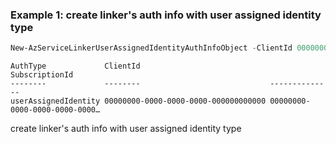 ### Example 1: create linker's auth info with user assigned identity type
```powershell
New-AzServiceLinkerUserAssignedIdentityAuthInfoObject -ClientId 00000000-0000-0000-0000-000000000000 -SubscriptionId 00000000-0000-0000-0000-000000000000
```

```output
AuthType             ClientId                             SubscriptionId
--------             --------                             --------------
userAssignedIdentity 00000000-0000-0000-0000-000000000000 00000000-0000-0000-0000-0000… 
```

create linker's auth info with user assigned identity type
